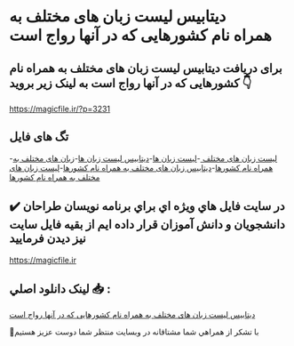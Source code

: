 # دیتابیس لیست زبان های مختلف به همراه نام کشورهایی که در آنها رواج است

## برای دریافت دیتابیس لیست زبان های مختلف به همراه نام کشورهایی که در آنها رواج است به لینک زیر بروید 👇

https://magicfile.ir/?p=3231

## تگ های فایل

-[لیست زبان های مختلف ](https://magicfile.ir/product/%d8%af%db%8c%d8%aa%d8%a7%d8%a8%db%8c%d8%b3-%d9%84%db%8c%d8%b3%d8%aa-%d8%b2%d8%a8%d8%a7%d9%86-%d9%87%d8%a7%db%8c-%d9%85%d8%ae%d8%aa%d9%84%d9%81-%d8%a8%d9%87-%d9%87%d9%85%d8%b1%d8%a7%d9%87%d9%86%d8%a7%d9%85-%da%a9%d8%b4%d9%88%d8%b1%d9%87%d8%a7/)-[لیست زبان ها](https://magicfile.ir/product/%d8%af%db%8c%d8%aa%d8%a7%d8%a8%db%8c%d8%b3-%d9%84%db%8c%d8%b3%d8%aa-%d8%b2%d8%a8%d8%a7%d9%86-%d9%87%d8%a7%db%8c-%d9%85%d8%ae%d8%aa%d9%84%d9%81-%d8%a8%d9%87-%d9%87%d9%85%d8%b1%d8%a7%d9%87%d9%86%d8%a7%d9%85-%da%a9%d8%b4%d9%88%d8%b1%d9%87%d8%a7/)-[دیتابیس لیست زبان ها](https://magicfile.ir/product/%d8%af%db%8c%d8%aa%d8%a7%d8%a8%db%8c%d8%b3-%d9%84%db%8c%d8%b3%d8%aa-%d8%b2%d8%a8%d8%a7%d9%86-%d9%87%d8%a7%db%8c-%d9%85%d8%ae%d8%aa%d9%84%d9%81-%d8%a8%d9%87-%d9%87%d9%85%d8%b1%d8%a7%d9%87%d9%86%d8%a7%d9%85-%da%a9%d8%b4%d9%88%d8%b1%d9%87%d8%a7/)-[زبان های مختلف به همراه نام کشورها](https://magicfile.ir/product/%d8%af%db%8c%d8%aa%d8%a7%d8%a8%db%8c%d8%b3-%d9%84%db%8c%d8%b3%d8%aa-%d8%b2%d8%a8%d8%a7%d9%86-%d9%87%d8%a7%db%8c-%d9%85%d8%ae%d8%aa%d9%84%d9%81-%d8%a8%d9%87-%d9%87%d9%85%d8%b1%d8%a7%d9%87%d9%86%d8%a7%d9%85-%da%a9%d8%b4%d9%88%d8%b1%d9%87%d8%a7/)-[دیتابیس زبان های مختلف به همراه نام کشورها](https://magicfile.ir/product/%d8%af%db%8c%d8%aa%d8%a7%d8%a8%db%8c%d8%b3-%d9%84%db%8c%d8%b3%d8%aa-%d8%b2%d8%a8%d8%a7%d9%86-%d9%87%d8%a7%db%8c-%d9%85%d8%ae%d8%aa%d9%84%d9%81-%d8%a8%d9%87-%d9%87%d9%85%d8%b1%d8%a7%d9%87%d9%86%d8%a7%d9%85-%da%a9%d8%b4%d9%88%d8%b1%d9%87%d8%a7/)-[لیست زبان های مختلف به همراه نام کشورها](https://magicfile.ir/product/%d8%af%db%8c%d8%aa%d8%a7%d8%a8%db%8c%d8%b3-%d9%84%db%8c%d8%b3%d8%aa-%d8%b2%d8%a8%d8%a7%d9%86-%d9%87%d8%a7%db%8c-%d9%85%d8%ae%d8%aa%d9%84%d9%81-%d8%a8%d9%87-%d9%87%d9%85%d8%b1%d8%a7%d9%87%d9%86%d8%a7%d9%85-%da%a9%d8%b4%d9%88%d8%b1%d9%87%d8%a7/)

## ✔️ در سايت فايل هاي ويژه اي براي برنامه نويسان طراحان دانشجويان و دانش آموزان قرار داده ايم از بقيه فايل سايت نيز ديدن فرماييد

https://magicfile.ir


## لينک دانلود اصلي 📥 :

[دیتابیس لیست زبان های مختلف به همراه نام کشورهایی که در آنها رواج است](https://magicfile.ir/product/%d8%af%db%8c%d8%aa%d8%a7%d8%a8%db%8c%d8%b3-%d9%84%db%8c%d8%b3%d8%aa-%d8%b2%d8%a8%d8%a7%d9%86-%d9%87%d8%a7%db%8c-%d9%85%d8%ae%d8%aa%d9%84%d9%81-%d8%a8%d9%87-%d9%87%d9%85%d8%b1%d8%a7%d9%87%d9%86%d8%a7%d9%85-%da%a9%d8%b4%d9%88%d8%b1%d9%87%d8%a7/) 


🙏با تشکر از همراهي شما مشتاقانه در وبسایت منتظر شما دوست عزیز هستیم

